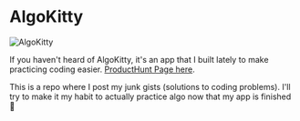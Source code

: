 # AlgoKitty
![AlgoKitty](https://ph-files.imgix.net/db710be8-e7d4-4027-88a5-23e3a072bb53?auto=format&auto=compress&codec=mozjpeg&cs=strip)

If you haven't heard of AlgoKitty, it's an app that I built lately to make practicing coding easier. [ProductHunt Page here](https://www.producthunt.com/posts/algokitty).

This is a repo where I post my junk gists (solutions to coding problems). I'll try to make it my habit to actually practice algo now that my app is finished 👀
